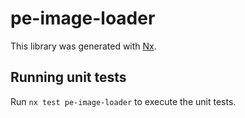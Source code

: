 # pe-image-loader

This library was generated with [Nx](https://nx.dev).

## Running unit tests

Run `nx test pe-image-loader` to execute the unit tests.
